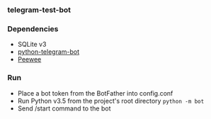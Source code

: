 ### telegram-test-bot

### Dependencies
  * SQLite v3
  * [python-telegram-bot](https://github.com/python-telegram-bot/python-telegram-bot)
  * [Peewee](https://github.com/coleifer/peewee)
     
### Run
  * Place a bot token from the BotFather into config.conf
  * Run Python v3.5 from the project's root directory ```python -m bot```
  * Send /start command to the bot
